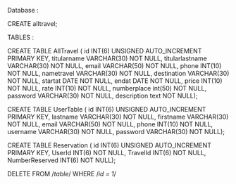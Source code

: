 Database :

CREATE alltravel;

TABLES :

CREATE TABLE AllTravel (
  id INT(6) UNSIGNED AUTO_INCREMENT PRIMARY KEY,
  titularname VARCHAR(30)  NOT NULL,
  titularlastname VARCHAR(30) NOT NULL,
  email VARCHAR(50)  NOT NULL,
  phone INT(10)  NOT NULL,
  nametravel VARCHAR(30)  NOT NULL,
  destination VARCHAR(30)  NOT NULL,
  startat DATE  NOT NULL,
  endat DATE  NOT NULL,
  price INT(10)  NOT NULL,
  rate INT(10)  NOT NULL,
  numberplace int(50)  NOT NULL,
  password VARCHAR(30) NOT NULL,
  description text  NOT NULL);

CREATE TABLE UserTable (
id INT(6) UNSIGNED AUTO_INCREMENT PRIMARY KEY,
lastname VARCHAR(30) NOT NULL,
firstname VARCHAR(30) NOT NULL,
email VARCHAR(50) NOT NULL,
phone INT(10) NOT NULL,
username VARCHAR(30) NOT NULL,
password VARCHAR(30) NOT NULL);

CREATE TABLE Reservation (
id INT(6) UNSIGNED AUTO_INCREMENT PRIMARY KEY,
UserId INT(6) NOT NULL,
TravelId INT(6) NOT NULL,
NumberReserved INT(6) NOT NULL);


DELETE FROM /*table*/ WHERE /*id = 1*/